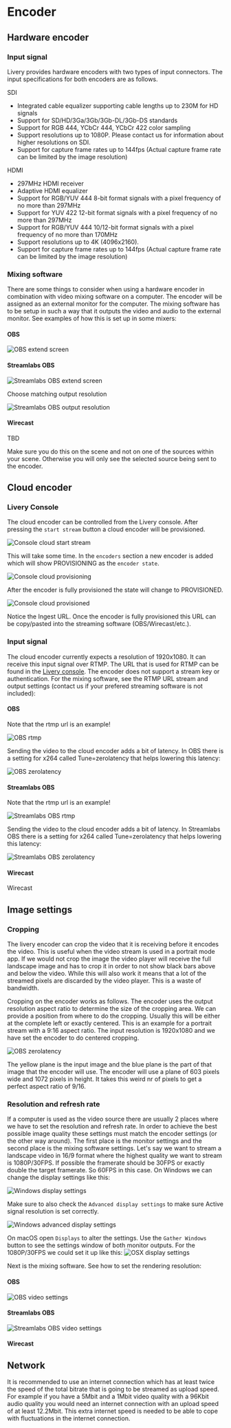 # Encoder

## Hardware encoder

### Input signal

Livery provides hardware encoders with two types of input connectors.
The input specifications for both encoders are as follows.

SDI

- Integrated cable equalizer supporting cable lengths up to 230M for HD signals
- Support for SD/HD/3Ga/3Gb/3Gb-DL/3Gb-DS standards
- Support for RGB 444, YCbCr 444, YCbCr 422 color sampling
- Support resolutions up to 1080P. Please contact us for information about higher resolutions on SDI.
- Support for capture frame rates up to 144fps (Actual capture frame rate can be limited by the image resolution)

HDMI

- 297MHz HDMI receiver
- Adaptive HDMI equalizer
- Support for RGB/YUV 444 8-bit format signals with a pixel frequency of no more than 297MHz
- Support for YUV 422 12-bit format signals with a pixel frequency of no more than 297MHz
- Support for RGB/YUV 444 10/12-bit format signals with a pixel frequency of no more than 170MHz
- Support resolutions up to 4K (4096x2160).
- Support for capture frame rates up to 144fps (Actual capture frame rate can be limited by the image resolution)

### Mixing software

There are some things to consider when using a hardware encoder in combination with video mixing software on a computer. The encoder will be assigned as an external monitor for the computer. The mixing software has to be setup in such a way that it outputs the video and audio to the external monitor. See examples of how this is set up in some mixers:

<!-- tabs:start -->

#### **OBS**

![OBS extend screen](encoder/obs-extend-screen.png)

#### **Streamlabs OBS**

![Streamlabs OBS extend screen](encoder/streamlabs-obs-extend-screen-2.png)

Choose matching output resolution

![Streamlabs OBS output resolution](encoder/streamlabs-obs-extend-screen.png)

#### **Wirecast**

TBD

<!-- tabs:end -->

Make sure you do this on the scene and not on one of the sources within your scene. Otherwise you will only see the selected source being sent to the encoder.

## Cloud encoder

### Livery Console

The cloud encoder can be controlled from the Livery console. After pressing the `start stream` button a cloud encoder will be provisioned.

![Console cloud start stream](encoder/console-cloud-start.png)

This will take some time. In the `encoders` section a new encoder is added which will show PROVISIONING as the `encoder state`.

![Console cloud provisioning](encoder/console-cloud-provisioning.png)

After the encoder is fully provisioned the state will change to PROVISIONED.

![Console cloud provisioned](encoder/console-cloud-provisioned.png)

Notice the Ingest URL. Once the encoder is fully provisioned this URL can be copy/pasted into the streaming software (OBS/Wirecast/etc.).

### Input signal

The cloud encoder currently expects a resolution of 1920x1080. It can receive this input signal over RTMP. The URL that is used for RTMP can be found in the [Livery console](#Livery-Console). The encoder does not support a stream key or authentication. For the mixing software, see the RTMP URL stream and output settings (contact us if your prefered streaming software is not included):

<!-- tabs:start -->

#### **OBS**

Note that the rtmp url is an example!

![OBS rtmp](encoder/obs-rtmp.png)

Sending the video to the cloud encoder adds a bit of latency. In OBS there is a setting for x264 called Tune=zerolatency that helps lowering this latency:

![OBS zerolatency](encoder/obs-zerolatency.png)

#### **Streamlabs OBS**

Note that the rtmp url is an example!

![Streamlabs OBS rtmp](encoder/streamlabs-obs-rtmp.png)

Sending the video to the cloud encoder adds a bit of latency. In Streamlabs OBS there is a setting for x264 called Tune=zerolatency that helps lowering this latency:

![Streamlabs OBS zerolatency](encoder/streamlabs-obs-zerolatency.png)

#### **Wirecast**

Wirecast

<!-- tabs:end -->

## Image settings

### Cropping

The livery encoder can crop the video that it is receiving before it encodes the video. This is useful when the video stream is used in a portrait mode app. If we would not crop the image the video player will receive the full landscape image and has to crop it in order to not show black bars above and below the video. While this will also work it means that a lot of the streamed pixels are discarded by the video player. This is a waste of bandwidth.

Cropping on the encoder works as follows. The encoder uses the output resolution aspect ratio to determine the size of the cropping area. We can provide a position from where to do the cropping. Usually this will be either at the complete left or exactly centered. This is an example for a portrait stream with a 9:16 aspect ratio. The input resolution is 1920x1080 and we have set the encoder to do centered cropping.

![OBS zerolatency](encoder/cropping.png)

The yellow plane is the input image and the blue plane is the part of that image that the encoder will use. The encoder will use a plane of 603 pixels wide and 1072 pixels in height. It takes this weird nr of pixels to get a perfect aspect ratio of 9/16.

### Resolution and refresh rate

If a computer is used as the video source there are usually 2 places where we have to set the resolution and refresh rate. In order to achieve the best possible image quality these settings must match the encoder settings (or the other way around). The first place is the monitor settings and the second place is the mixing software settings. Let's say we want to stream a landscape video in 16/9 format where the highest quality we want to stream is 1080P/30FPS. If possible the framerate should be 30FPS or exactly double the target framerate. So 60FPS in this case. On Windows we can change the display settings like this:

![Windows display settings](encoder/windows-display-settings-1.png)

Make sure to also check the `Advanced display settings` to make sure Active signal resolution is set correctly.

![Windows advanced display settings](encoder/windows-display-settings-2.png)

On macOS open `Displays` to alter the settings. Use the `Gather Windows` button to see the settings window of both monitor outputs. For the 1080P/30FPS we could set it up like this:
![OSX display settings](encoder/osx-display-settings.png)

Next is the mixing software. See how to set the rendering resolution:

<!-- tabs:start -->

#### **OBS**

![OBS video settings](encoder/obs-video-settings.png)

#### **Streamlabs OBS**

![Streamlabs OBS video settings](encoder/streamlabs-obs-video-settings.png)

#### **Wirecast**

<!-- tabs:end -->

## Network

It is recommended to use an internet connection which has at least twice the speed of the total bitrate that is going to be streamed as upload speed. For example if you have a 5Mbit and a 1Mbit video quality with a 96Kbit audio quality you would need an internet connection with an upload speed of at least 12.2Mbit. This extra internet speed is needed to be able to cope with fluctuations in the internet connection.
